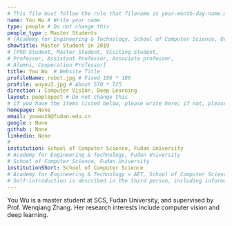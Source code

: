 ```yaml
---
# This file must follow the rule that filename is year-month-day-name.md
name: You Wu # Write your name
type: people # Do not change this
people_type : Master Students
# [Academy for Engineering & Technology, School of Computer Science, Organizer]
showtitle: Master Student in 2019
# [PhD Student, Master Student, Visiting Student,
# Professor, Assistant Professor, Associate professor,
# Alumni, Cooperation Professor]
title: You Wu  # Website Title
profileName: robot.jpg # Fixed 186 * 186
profile: wuyou2.jpg # About 570 * 725
direction : Computer Vision, Deep Learning
layout: peoplepost # Do not change this
# if you have the items listed below, please write here; if not, please write None.
homepage: None
email: youwu19@fudan.edu.cn
google : None
github : None
linkedin: None
#
institution: School of Computer Science, Fudan University
# Academy for Engineering & Technology, Fudan University
# School of Computer Science, Fudan University
institutionShort: School of Computer Science
# Academy for Engineering & Technology = AET, School of Computer Science = SCS
# Self-introduction is described in the third person, including information such as educational experience
---
```


You Wu is a master student at SCS, Fudan University, and supervised by Prof. Wenqiang Zhang. Her research interests include computer vision and deep learning.
